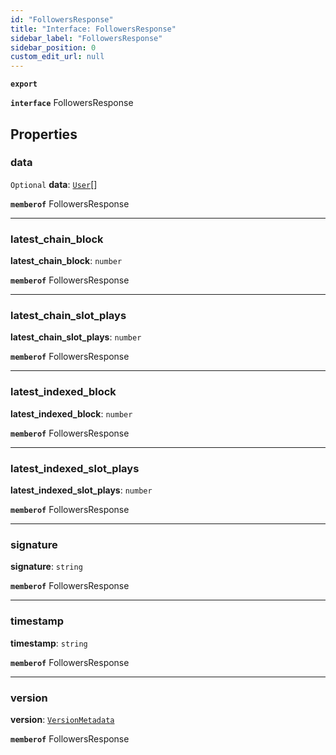```yaml
---
id: "FollowersResponse"
title: "Interface: FollowersResponse"
sidebar_label: "FollowersResponse"
sidebar_position: 0
custom_edit_url: null
---
```


**`export`**

**`interface`** FollowersResponse

## Properties

### data

 `Optional` **data**: [`User`](User.md)[]

**`memberof`** FollowersResponse

___

### latest\_chain\_block

 **latest\_chain\_block**: `number`

**`memberof`** FollowersResponse

___

### latest\_chain\_slot\_plays

 **latest\_chain\_slot\_plays**: `number`

**`memberof`** FollowersResponse

___

### latest\_indexed\_block

 **latest\_indexed\_block**: `number`

**`memberof`** FollowersResponse

___

### latest\_indexed\_slot\_plays

 **latest\_indexed\_slot\_plays**: `number`

**`memberof`** FollowersResponse

___

### signature

 **signature**: `string`

**`memberof`** FollowersResponse

___

### timestamp

 **timestamp**: `string`

**`memberof`** FollowersResponse

___

### version

 **version**: [`VersionMetadata`](VersionMetadata.md)

**`memberof`** FollowersResponse
